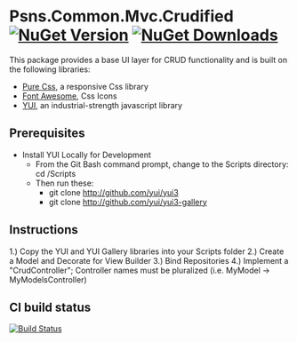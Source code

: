 # Psns.Common.Mvc.Crudified [![NuGet Version](http://img.shields.io/nuget/v/Psns.Common.Mvc.Crudified.svg?style=flat)](https://www.nuget.org/packages/Psns.Common.Mvc.Crudified/) [![NuGet Downloads](http://img.shields.io/nuget/dt/Psns.Common.Mvc.Crudified.svg?style=flat)](https://www.nuget.org/packages/Psns.Common.Mvc.Crudified/)

This package provides a base UI layer for CRUD functionality and is built
on the following libraries:
* [Pure Css](http://purecss.io/), a responsive Css library
* [Font Awesome](http://fortawesome.github.io/Font-Awesome/), Css Icons
* [YUI](http://yuilibrary.com/), an industrial-strength javascript library

## Prerequisites

* Install YUI Locally for Development
  * From the Git Bash command prompt, change to the Scripts directory:
	cd <Your Local Mvc Project Directory>/Scripts
  * Then run these:
    * git clone http://github.com/yui/yui3
    * git clone http://github.com/yui/yui3-gallery

## Instructions

1.) Copy the YUI and YUI Gallery libraries into your Scripts folder
2.) Create a Model and Decorate for View Builder
3.) Bind Repositories
4.) Implement a "CrudController"; Controller names must be pluralized (i.e. MyModel -> MyModelsController)

## CI build status
[![Build Status](https://www.myget.org/BuildSource/Badge/psns-common?identifier=f0e76bb8-c348-4071-b39d-8b6a193dcbcf)](https://www.myget.org/)